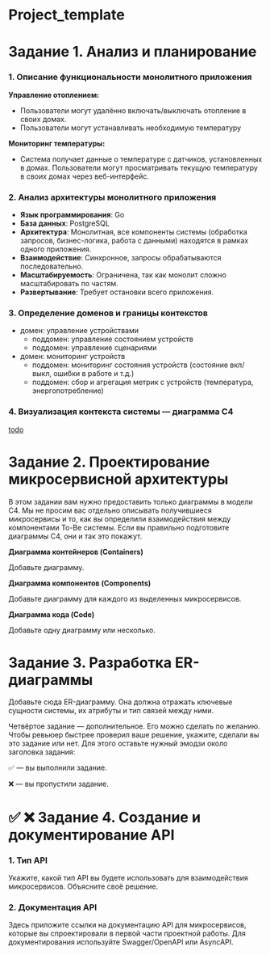# Project_template

# Задание 1. Анализ и планирование

### 1. Описание функциональности монолитного приложения

**Управление отоплением:**

- Пользователи могут удалённо включать/выключать отопление в своих домах.
- Пользователи могут устанавливать необходимую температуру

**Мониторинг температуры:**

- Система получает данные о температуре с датчиков, установленных в домах. Пользователи могут просматривать текущую температуру в своих домах через веб-интерфейс.

### 2. Анализ архитектуры монолитного приложения

- **Язык программирования**: Go 
- **База данных**: PostgreSQL 
- **Архитектура**: Монолитная, все компоненты системы (обработка запросов, бизнес-логика, работа с данными) находятся в рамках одного приложения. 
- **Взаимодействие**: Синхронное, запросы обрабатываются последовательно. 
- **Масштабируемость**: Ограничена, так как монолит сложно масштабировать по частям. 
- **Развертывание**: Требует остановки всего приложения.

### 3. Определение доменов и границы контекстов

- домен: управление устройствами
  - поддомен: управление состоянием устройств
  - поддомен: управление сценариями 
- домен: мониторинг устройств
  - поддомен: мониторинг состояния устройств (состояние вкл/выкл, ошибки в работе и т.д.)
  - поддомен: сбор и агрегация метрик с устройств (температура, энергопотребление)

### 4. Визуализация контекста системы — диаграмма С4

[todo](https://github.com/jonashackt/plantuml-markdown?tab=readme-ov-file)

# Задание 2. Проектирование микросервисной архитектуры

В этом задании вам нужно предоставить только диаграммы в модели C4. 
Мы не просим вас отдельно описывать получившиеся микросервисы и то, 
как вы определили взаимодействия между компонентами To-Be системы. 
Если вы правильно подготовите диаграммы C4, они и так это покажут.

**Диаграмма контейнеров (Containers)**

Добавьте диаграмму.

**Диаграмма компонентов (Components)**

Добавьте диаграмму для каждого из выделенных микросервисов.

**Диаграмма кода (Code)**

Добавьте одну диаграмму или несколько.

# Задание 3. Разработка ER-диаграммы

Добавьте сюда ER-диаграмму. Она должна отражать ключевые сущности системы, их атрибуты и тип связей между ними.

Четвёртое задание — дополнительное. Его можно сделать по желанию. Чтобы ревьюер быстрее проверил ваше решение, укажите, сделали вы это задание или нет. Для этого оставьте нужный эмодзи около заголовка задания:

✅ — вы выполнили задание.

❌ — вы пропустили задание.

# ✅ ❌ Задание 4. Создание и документирование API

### 1. Тип API

Укажите, какой тип API вы будете использовать для взаимодействия микросервисов. Объясните своё решение.

### 2. Документация API

Здесь приложите ссылки на документацию API для микросервисов, которые вы спроектировали в первой части проектной работы. Для документирования используйте Swagger/OpenAPI или AsyncAPI.
